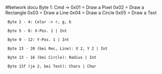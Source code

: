 #Network docu
Byte 1: Cmd -> 0x01 = Draw a Pixel
					  0x02 = Draw a Rectangle
	  				  0x03 = Draw a Line
	 				  0x04 = Draw a Circle
	 				  0x05 = Draw a Text
	 
	 Byte 2 - 4: Color -> r, g, b
	 
	 Byte 5 - 8: X-Pos. 1 | Int
	 
	 Byte 9 - 12: Y-Pos. 1 | Int
	 
	 Byte 13 - 20 (bei Rec, Line): X 2, Y 2 | Int
	 
	 Byte 13 - 16 (bei Circle): Radius | Int
	 
	 Byte 13f (je 2, bei Text): Chars | Char